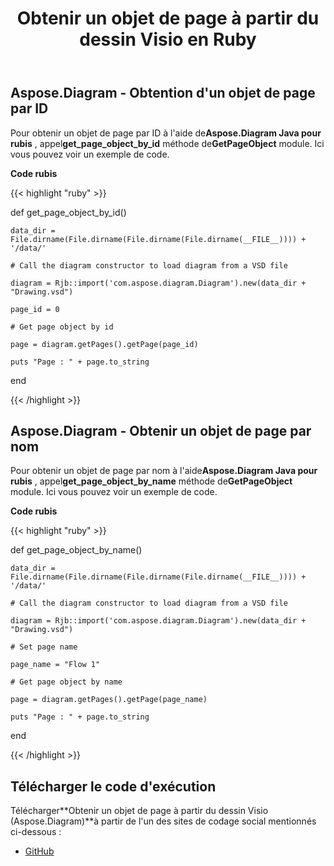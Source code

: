 ﻿---
title: Obtenir un objet de page à partir du dessin Visio en Ruby
type: docs
weight: 10
url: /fr/java/get-a-page-object-from-visio-drawing-in-ruby/
---
## **Aspose.Diagram - Obtention d'un objet de page par ID**
 Pour obtenir un objet de page par ID à l'aide de**Aspose.Diagram Java pour rubis** , appel**get_page_object_by_id** méthode de**GetPageObject** module. Ici vous pouvez voir un exemple de code.

**Code rubis**

{{< highlight "ruby" >}}

 def get_page_object_by_id() 

    data_dir = File.dirname(File.dirname(File.dirname(File.dirname(__FILE__)))) + '/data/'

    # Call the diagram constructor to load diagram from a VSD file

    diagram = Rjb::import('com.aspose.diagram.Diagram').new(data_dir + "Drawing.vsd")

    page_id = 0

    # Get page object by id

    page = diagram.getPages().getPage(page_id)

    puts "Page : " + page.to_string

end

{{< /highlight >}}
## **Aspose.Diagram - Obtenir un objet de page par nom**
 Pour obtenir un objet de page par nom à l'aide**Aspose.Diagram Java pour rubis** , appel**get_page_object_by_name** méthode de**GetPageObject** module. Ici vous pouvez voir un exemple de code.

**Code rubis**

{{< highlight "ruby" >}}

 def get_page_object_by_name() 

    data_dir = File.dirname(File.dirname(File.dirname(File.dirname(__FILE__)))) + '/data/'

    # Call the diagram constructor to load diagram from a VSD file

    diagram = Rjb::import('com.aspose.diagram.Diagram').new(data_dir + "Drawing.vsd")

    # Set page name

    page_name = "Flow 1"

    # Get page object by name

    page = diagram.getPages().getPage(page_name)

    puts "Page : " + page.to_string

end

{{< /highlight >}}
## **Télécharger le code d'exécution**
 Télécharger**Obtenir un objet de page à partir du dessin Visio (Aspose.Diagram)**à partir de l'un des sites de codage social mentionnés ci-dessous :

- [GitHub](https://github.com/asposediagram/Aspose.Diagram-for-Java/blob/master/Plugins/Aspose_Diagram_Java_for_Ruby/lib/asposediagramjava/Pages/getpageobject.rb)
